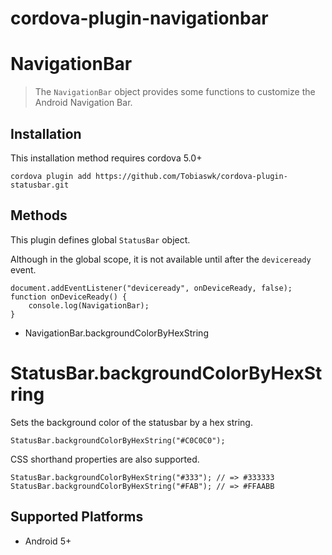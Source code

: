 # cordova-plugin-navigationbar

NavigationBar
======

> The `NavigationBar` object provides some functions to customize the Android Navigation Bar.


## Installation

This installation method requires cordova 5.0+

    cordova plugin add https://github.com/Tobiaswk/cordova-plugin-statusbar.git


Methods
-------
This plugin defines global `StatusBar` object.

Although in the global scope, it is not available until after the `deviceready` event.

    document.addEventListener("deviceready", onDeviceReady, false);
    function onDeviceReady() {
        console.log(NavigationBar);
    }

- NavigationBar.backgroundColorByHexString


StatusBar.backgroundColorByHexString
=================

Sets the background color of the statusbar by a hex string.

    StatusBar.backgroundColorByHexString("#C0C0C0");

CSS shorthand properties are also supported.

    StatusBar.backgroundColorByHexString("#333"); // => #333333
    StatusBar.backgroundColorByHexString("#FAB"); // => #FFAABB

Supported Platforms
-------------------

- Android 5+
